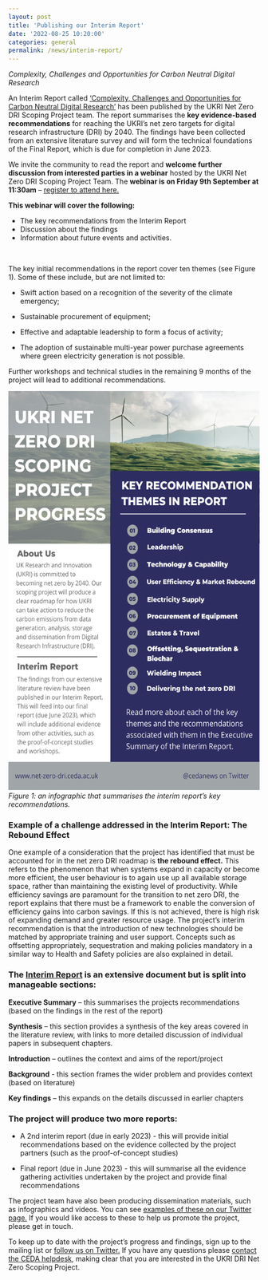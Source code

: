 ```yaml
---
layout: post
title: 'Publishing our Interim Report'
date: '2022-08-25 10:20:00'
categories: general
permalink: /news/interim-report/
---
```

_Complexity, Challenges and Opportunities for Carbon Neutral Digital Research_

 
An Interim Report called [‘Complexity, Challenges and Opportunities for Carbon Neutral Digital Research’](https://doi.org/10.5281/zenodo.7016951) has been published by the UKRI Net Zero DRI Scoping Project team. The report summarises the **key evidence-based recommendations** for reaching the UKRI’s net zero targets for digital research infrastructure (DRI) by 2040. The findings have been collected from an extensive literature survey and will form the technical foundations of the Final Report, which is due for completion in June 2023.  

We invite the community to read the report and **welcome further discussion from interested parties in a webinar** hosted by the UKRI Net Zero DRI Scoping Project Team. The **webinar is on Friday 9th September at 11:30am** – [register to attend here.](https://www.eventbrite.co.uk/e/webinar-net-zero-dri-scoping-project-registration-406802305647)  

**This webinar will cover the following:** 
- The key recommendations from the Interim Report 
- Discussion about the findings 
- Information about future events and activities. 

&nbsp;<br>

The key initial recommendations in the report cover ten themes (see Figure 1). Some of these include, but are not limited to:  

- Swift action based on a recognition of the severity of the climate emergency;  

- Sustainable procurement of equipment;  

- Effective and adaptable leadership to form a focus of activity;  

- The adoption of sustainable multi-year power purchase agreements where green electricity generation is not possible.  

Further workshops and technical studies in the remaining 9 months of the project will lead to additional recommendations. 

[<img src="/images/interim-report.png" width="566" height="800" alt="Interim Report: Key Recommendation Themes">](/https://twitter.com/cedanews/) <br>
*Figure 1: an infographic that summarises the interim report’s key recommendations.*

 
### Example of a challenge addressed in the Interim Report: The Rebound Effect 
One example of a consideration that the project has identified that must be accounted for in the net zero DRI roadmap is **the rebound effect.** This refers to the phenomenon that when systems expand in capacity or become more efficient, the user behaviour is to again use up all available storage space, rather than maintaining the existing level of productivity. While efficiency savings are paramount for the transition to net zero DRI, the report explains that there must be a framework to enable the conversion of efficiency gains into carbon savings. If this is not achieved, there is high risk of expanding demand and greater resource usage. The project’s interim recommendation is that the introduction of new technologies should be matched by appropriate training and user support. Concepts such as offsetting appropriately, sequestration and making policies mandatory in a similar way to Health and Safety policies are also explained in detail.  

 

### The [Interim Report](https://doi.org/10.5281/zenodo.7016951) is an extensive document but is split into manageable sections:  

**Executive Summary** – this summarises the projects recommendations (based on the findings in the rest of the report)   

**Synthesis** – this section provides a synthesis of the key areas covered in the literature review, with links to more detailed discussion of individual papers in subsequent chapters.  

**Introduction** – outlines the context and aims of the report/project  

**Background** - this section frames the wider problem and provides context (based on literature) 

**Key findings** – this expands on the details discussed in earlier chapters 

 

### The project will produce two more reports:  <br>

- A 2nd interim report (due in early 2023) - this will provide initial recommendations based on the evidence collected by the project partners (such as the proof-of-concept studies)  

- Final report (due in June 2023) - this will summarise all the evidence gathering activities undertaken by the project and provide final recommendations  

 

The project team have also been producing dissemination materials, such as infographics and videos. You can see [examples of these on our Twitter page.](https://twitter.com/cedanews) If you would like access to these to help us promote the project, please get in touch.  



To keep up to date with the project’s progress and findings, sign up to the mailing list or [follow us on Twitter.](https://twitter.com/cedanews) If you have any questions please [contact the CEDA helpdesk](https://net-zero-dri.ceda.ac.uk/news/project-partners/support@ceda.ac.uk), making clear that you are interested in the UKRI DRI Net Zero Scoping Project. 

